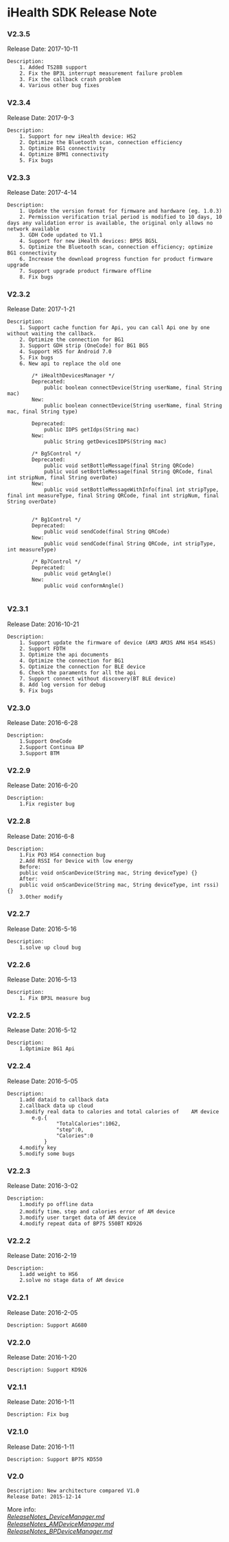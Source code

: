 # iHealth SDK Release Note

### V2.3.5
Release Date: 2017-10-11
```
Description:
	1. Added TS28B support
	2. Fix the BP3L interrupt measurement failure problem
	3. Fix the callback crash problem
	4. Various other bug fixes

```

### V2.3.4
Release Date: 2017-9-3
```
Description:
	1. Support for new iHealth device: HS2
	2. Optimize the Bluetooth scan, connection efficiency
	3. Optimize BG1 connectivity
	4. Optimize BPM1 connectivity
	5. Fix bugs

```

### V2.3.3
Release Date: 2017-4-14
```
Description:
	1. Update the version format for firmware and hardware (eg. 1.0.3)
	2. Permission verification trial period is modified to 10 days, 10 days any validation error is available, the original only allows no network available
	3. GDH Code updated to V1.1
	4. Support for new iHealth devices: BP5S BG5L
	5. Optimize the Bluetooth scan, connection efficiency; optimize BG1 connectivity
	6. Increase the download progress function for product firmware upgrade
	7. Support upgrade product firmware offline
	8. Fix bugs

```

### V2.3.2
Release Date: 2017-1-21
```
Description:
	1. Support cache function for Api, you can call Api one by one without waiting the callback.
	2. Optimize the connection for BG1
	3. Support GDH strip (OneCode) for BG1 BG5
	4. Support HS5 for Android 7.0
	5. Fix bugs
	6. New api to replace the old one

		/* iHealthDevicesManager */
		Deprecated:
			public boolean connectDevice(String userName, final String mac)
		New:
			public boolean connectDevice(String userName, final String mac, final String type)

		Deprecated:
			public IDPS getIdps(String mac)
		New:
			public String getDevicesIDPS(String mac)

		/* Bg5Control */
		Deprecated:
			public void setBottleMessage(final String QRCode)
			public void setBottleMessage(final String QRCode, final int stripNum, final String overDate)
		New:
			public void setBottleMessageWithInfo(final int stripType, final int measureType, final String QRCode, final int stripNum, final String overDate)


		/* Bg1Control */
		Deprecated:
			public void sendCode(final String QRCode)
		New:
			public void sendCode(final String QRCode, int stripType, int measureType)

		/* Bp7Control */
		Deprecated:
			public void getAngle()
		New:
			public void conformAngle()


```

### V2.3.1
Release Date: 2016-10-21

```
Description:
	1. Support update the firmware of device (AM3 AM3S AM4 HS4 HS4S)
	2. Support FDTH
	3. Optimize the api documents
	4. Optimize the connection for BG1
	5. Optimize the connection for BLE device
	6. Check the paraments for all the api
	7. Support connect without discovery(BT BLE device)
	8. Add log version for debug
	9. Fix bugs

```

### V2.3.0
Release Date: 2016-6-28

```
Description:
	1.Support OneCode
	2.Support Continua BP
	3.Support BTM

```
### V2.2.9
Release Date: 2016-6-20

```
Description:
	1.Fix register bug

```

### V2.2.8
Release Date: 2016-6-8

```
Description:
	1.Fix PO3 HS4 connection bug
	2.Add RSSI for Device with low energy
	Before:
	public void onScanDevice(String mac, String deviceType) {}
	After:
	public void onScanDevice(String mac, String deviceType, int rssi) {}
	3.Other modify

```

### V2.2.7
Release Date: 2016-5-16

```
Description:
	1.solve up cloud bug

```

### V2.2.6
Release Date: 2016-5-13

```
Description:
	1. Fix BP3L measure bug

```

### V2.2.5
Release Date: 2016-5-12

```
Description:
	1.Optimize BG1 Api

```

### V2.2.4
Release Date: 2016-5-05

```
Description:
	1.add dataid to callback data
	2.callback data up cloud
	3.modify real data to calories and total calories of 	AM device
		e.g.{
				"TotalCalories":1062,
				"step":0,
				"Calories":0
			}
	4.modify key
	5.modify some bugs

```


### V2.2.3
Release Date: 2016-3-02

```
Description:
	1.modify po offline data
	2.modify time、step and calories error of AM device
	3.modify user target data of AM device
	4.modify repeat data of BP7S 550BT KD926

```


### V2.2.2
Release Date: 2016-2-19

```
Description:
	1.add weight to HS6
	2.solve no stage data of AM device

```

### V2.2.1
Release Date: 2016-2-05

```
Description: Support AG680

```

### V2.2.0
Release Date: 2016-1-20

```
Description: Support KD926

```

### V2.1.1
Release Date: 2016-1-11

```
Description: Fix bug

```

### V2.1.0
Release Date: 2016-1-11

```
Description: Support BP7S KD550

```

### V2.0
```
Description: New architecture compared V1.0
Release Date: 2015-12-14
```
More info:   
*[ReleaseNotes_DeviceManager.md](https://github.com/iHealthDeviceLabs/iHealthDeviceLabs-Android/blob/master/doc/ReleaseNotes_DeviceManager.md)*       
*[ReleaseNotes_AMDeviceManager.md](https://github.com/iHealthDeviceLabs/iHealthDeviceLabs-Android/blob/master/doc/ReleaseNotes_AMDeviceManager.md)*  
*[ReleaseNotes_BPDeviceManager.md](https://github.com/iHealthDeviceLabs/iHealthDeviceLabs-Android/blob/master/doc/ReleaseNotes_BPDeviceManager.md)*
